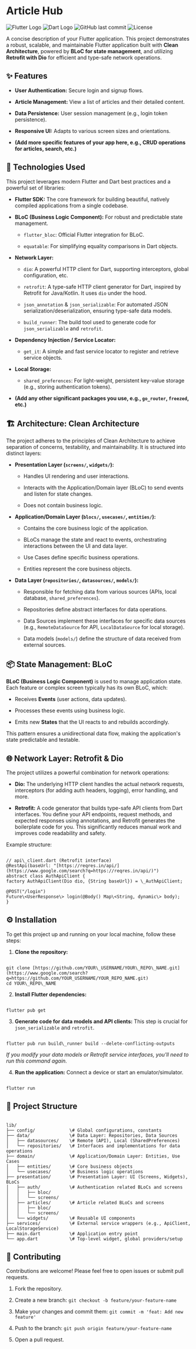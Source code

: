 # Article Hub

![Flutter Logo](https://img.shields.io/badge/Flutter-02569B?style=for-the-badge&logo=flutter&logoColor=white)
![Dart Logo](https://img.shields.io/badge/Dart-0175C2?style=for-the-badge&logo=dart&logoColor=white)
![GitHub last commit](https://img.shields.io/github/last-commit/YOUR_USERNAME/YOUR_REPO_NAME?style=for-the-badge)
![License](https://img.shields.io/github/license/YOUR_USERNAME/YOUR_REPO_NAME?style=for-the-badge)

A concise description of your Flutter application. This project demonstrates a robust, scalable, and maintainable Flutter application built with **Clean Architecture**, powered by **BLoC for state management**, and utilizing **Retrofit with Dio** for efficient and type-safe network operations.

## ✨ Features

* **User Authentication:** Secure login and signup flows.

* **Article Management:** View a list of articles and their detailed content.

* **Data Persistence:** User session management (e.g., login token persistence).

* **Responsive UI:** Adapts to various screen sizes and orientations.

* **(Add more specific features of your app here, e.g., CRUD operations for articles, search, etc.)**

## 🚀 Technologies Used

This project leverages modern Flutter and Dart best practices and a powerful set of libraries:

* **Flutter SDK:** The core framework for building beautiful, natively compiled applications from a single codebase.

* **BLoC (Business Logic Component):** For robust and predictable state management.

    * `flutter_bloc`: Official Flutter integration for BLoC.

    * `equatable`: For simplifying equality comparisons in Dart objects.

* **Network Layer:**

    * `dio`: A powerful HTTP client for Dart, supporting interceptors, global configuration, etc.

    * `retrofit`: A type-safe HTTP client generator for Dart, inspired by Retrofit for Java/Kotlin. It uses `dio` under the hood.

    * `json_annotation` & `json_serializable`: For automated JSON serialization/deserialization, ensuring type-safe data models.

    * `build_runner`: The build tool used to generate code for `json_serializable` and `retrofit`.

* **Dependency Injection / Service Locator:**

    * `get_it`: A simple and fast service locator to register and retrieve service objects.

* **Local Storage:**

    * `shared_preferences`: For light-weight, persistent key-value storage (e.g., storing authentication tokens).

* **(Add any other significant packages you use, e.g., `go_router`, `freezed`, etc.)**

## 🏗️ Architecture: Clean Architecture

The project adheres to the principles of Clean Architecture to achieve separation of concerns, testability, and maintainability. It is structured into distinct layers:

* **Presentation Layer (`screens/`, `widgets/`):**

    * Handles UI rendering and user interactions.

    * Interacts with the Application/Domain layer (BLoC) to send events and listen for state changes.

    * Does not contain business logic.

* **Application/Domain Layer (`blocs/`, `usecases/`, `entities/`):**

    * Contains the core business logic of the application.

    * BLoCs manage the state and react to events, orchestrating interactions between the UI and data layer.

    * Use Cases define specific business operations.

    * Entities represent the core business objects.

* **Data Layer (`repositories/`, `datasources/`, `models/`):**

    * Responsible for fetching data from various sources (APIs, local database, `shared_preferences`).

    * Repositories define abstract interfaces for data operations.

    * Data Sources implement these interfaces for specific data sources (e.g., `RemoteDataSource` for API, `LocalDataSource` for local storage).

    * Data models (`models/`) define the structure of data received from external sources.

## 📦 State Management: BLoC

**BLoC (Business Logic Component)** is used to manage application state. Each feature or complex screen typically has its own BLoC, which:

* Receives **Events** (user actions, data updates).

* Processes these events using business logic.

* Emits new **States** that the UI reacts to and rebuilds accordingly.

This pattern ensures a unidirectional data flow, making the application's state predictable and testable.

## 🌐 Network Layer: Retrofit & Dio

The project utilizes a powerful combination for network operations:

* **Dio:** The underlying HTTP client handles the actual network requests, interceptors (for adding auth headers, logging), error handling, and more.

* **Retrofit:** A code generator that builds type-safe API clients from Dart interfaces. You define your API endpoints, request methods, and expected responses using annotations, and Retrofit generates the boilerplate code for you. This significantly reduces manual work and improves code readability and safety.

Example structure:

```

// api\_client.dart (Retrofit interface)
@RestApi(baseUrl: "[https://reqres.in/api/](https://www.google.com/search?q=https://reqres.in/api/)")
abstract class AuthApiClient {
factory AuthApiClient(Dio dio, {String baseUrl}) = \_AuthApiClient;

@POST("/login")
Future\<UserResponse\> login(@Body() Map\<String, dynamic\> body);
}

```

## ⚙️ Installation

To get this project up and running on your local machine, follow these steps:

1. **Clone the repository:**

```

git clone [https://github.com/YOUR\_USERNAME/YOUR\_REPO\_NAME.git](https://www.google.com/search?q=https://github.com/YOUR_USERNAME/YOUR_REPO_NAME.git)
cd YOUR\_REPO\_NAME

```

2. **Install Flutter dependencies:**

```

flutter pub get

```

3. **Generate code for data models and API clients:**
   This step is crucial for `json_serializable` and `retrofit`.

```

flutter pub run build\_runner build --delete-conflicting-outputs

```

*If you modify your data models or Retrofit service interfaces, you'll need to run this command again.*

4. **Run the application:**
   Connect a device or start an emulator/simulator.

```

flutter run

```

## 📂 Project Structure

```

lib/
├── config/             \# Global configurations, constants
├── data/               \# Data Layer: Repositories, Data Sources
│   ├── datasources/    \# Remote (API), Local (SharedPreferences)
│   └── repositories/   \# Interfaces and implementations for data operations
├── domain/             \# Application/Domain Layer: Entities, Use Cases
│   ├── entities/       \# Core business objects
│   └── usecases/       \# Business logic operations
├── presentation/       \# Presentation Layer: UI (Screens, Widgets), BLoCs
│   ├── auth/           \# Authentication related BLoCs and screens
│   │   ├── bloc/
│   │   └── screens/
│   ├── articles/       \# Article related BLoCs and screens
│   │   ├── bloc/
│   │   └── screens/
│   └── widgets/        \# Reusable UI components
├── services/           \# External service wrappers (e.g., ApiClient, LocalStorageService)
├── main.dart           \# Application entry point
└── app.dart            \# Top-level widget, global providers/setup

```

## 🤝 Contributing

Contributions are welcome! Please feel free to open issues or submit pull requests.

1. Fork the repository.

2. Create a new branch: `git checkout -b feature/your-feature-name`

3. Make your changes and commit them: `git commit -m 'feat: Add new feature'`

4. Push to the branch: `git push origin feature/your-feature-name`

5. Open a pull request.
